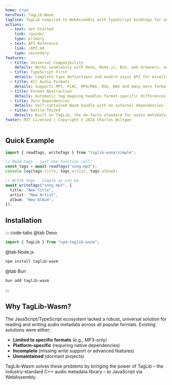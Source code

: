 ```yaml
---
home: true
heroText: TagLib-Wasm
tagline: TagLib compiled to WebAssembly with TypeScript bindings for universal audio metadata handling
actions:
  - text: Get Started
    link: /guide/
    type: primary
  - text: API Reference
    link: /API.md
    type: secondary
features:
  - title: Universal Compatibility
    details: Works seamlessly with Deno, Node.js, Bun, web browsers, and Cloudflare Workers
  - title: TypeScript First
    details: Complete type definitions and modern async API for excellent developer experience
  - title: All Audio Formats
    details: Supports MP3, FLAC, MP4/M4A, OGG, WAV and many more formats via TagLib
  - title: Format Abstraction
    details: Automatic tag mapping handles format-specific differences transparently
  - title: Zero Dependencies
    details: Self-contained Wasm bundle with no external dependencies
  - title: Battle-Tested
    details: Built on TagLib, the de-facto standard for audio metadata since 2002
footer: MIT Licensed | Copyright © 2024 Charles Wiltgen
---
```


## Quick Example

```typescript
import { readTags, writeTags } from "taglib-wasm/simple";

// Read tags - just one function call!
const tags = await readTags("song.mp3");
console.log(tags.title, tags.artist, tags.album);

// Write tags - simple as can be
await writeTags("song.mp3", {
  title: "New Title",
  artist: "New Artist",
  album: "New Album",
});
```

## Installation

::: code-tabs
@tab Deno
```typescript
import { TagLib } from "npm:taglib-wasm";
```

@tab Node.js
```bash
npm install taglib-wasm
```

@tab Bun
```bash
bun add taglib-wasm
```
:::

## Why TagLib-Wasm?

The JavaScript/TypeScript ecosystem lacked a robust, universal solution for reading and writing audio metadata across all popular formats. Existing solutions were either:

- **Limited to specific formats** (e.g., MP3-only)
- **Platform-specific** (requiring native dependencies)
- **Incomplete** (missing write support or advanced features)
- **Unmaintained** (dormant projects)

TagLib-Wasm solves these problems by bringing the power of TagLib – the industry-standard C++ audio metadata library – to JavaScript via WebAssembly.